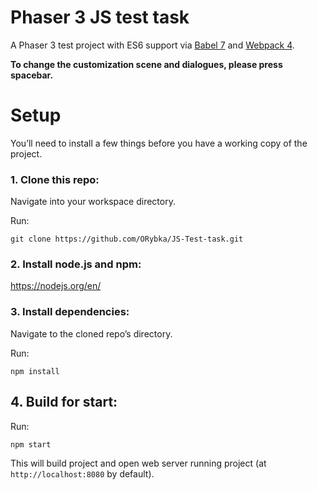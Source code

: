 # Phaser 3 JS test task

A Phaser 3 test project with ES6 support via [Babel 7](https://babeljs.io/) and [Webpack 4](https://webpack.js.org/).

**To change the customization scene and dialogues, please press spacebar.**

# Setup

You’ll need to install a few things before you have a working copy of the project.

### 1. Clone this repo:

Navigate into your workspace directory.

Run:

`git clone https://github.com/ORybka/JS-Test-task.git`

### 2. Install node.js and npm:

https://nodejs.org/en/

### 3. Install dependencies:

Navigate to the cloned repo’s directory.

Run:

`npm install`

## 4. Build for start:

Run:

`npm start`

This will build project and open web server running project (at `http://localhost:8080` by default).
